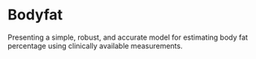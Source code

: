 # Bodyfat
Presenting a simple, robust, and accurate model for estimating body fat percentage using clinically available measurements.
